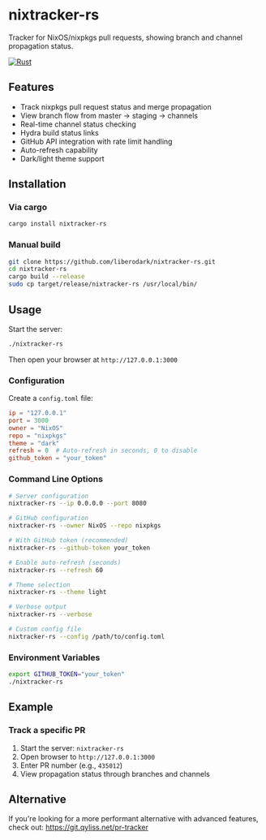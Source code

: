 # nixtracker-rs

Tracker for NixOS/nixpkgs pull requests, showing branch and channel propagation status.

[![Rust](https://github.com/liberodark/nixtracker-rs/actions/workflows/rust.yml/badge.svg)](https://github.com/liberodark/nixtracker-rs/actions/workflows/rust.yml)

## Features

- Track nixpkgs pull request status and merge propagation
- View branch flow from master → staging → channels
- Real-time channel status checking
- Hydra build status links
- GitHub API integration with rate limit handling
- Auto-refresh capability
- Dark/light theme support

## Installation

### Via cargo
```bash
cargo install nixtracker-rs
```

### Manual build
```bash
git clone https://github.com/liberodark/nixtracker-rs.git
cd nixtracker-rs
cargo build --release
sudo cp target/release/nixtracker-rs /usr/local/bin/
```

## Usage

Start the server:
```bash
./nixtracker-rs
```

Then open your browser at `http://127.0.0.1:3000`

### Configuration

Create a `config.toml` file:
```toml
ip = "127.0.0.1"
port = 3000
owner = "NixOS"
repo = "nixpkgs"
theme = "dark"
refresh = 0  # Auto-refresh in seconds, 0 to disable
github_token = "your_token"
```

### Command Line Options

```bash
# Server configuration
nixtracker-rs --ip 0.0.0.0 --port 8080

# GitHub configuration
nixtracker-rs --owner NixOS --repo nixpkgs

# With GitHub token (recommended)
nixtracker-rs --github-token your_token

# Enable auto-refresh (seconds)
nixtracker-rs --refresh 60

# Theme selection
nixtracker-rs --theme light

# Verbose output
nixtracker-rs --verbose

# Custom config file
nixtracker-rs --config /path/to/config.toml
```

### Environment Variables

```bash
export GITHUB_TOKEN="your_token"
./nixtracker-rs
```

## Example

### Track a specific PR
1. Start the server: `nixtracker-rs`
2. Open browser to `http://127.0.0.1:3000`
3. Enter PR number (e.g., `435012`)
4. View propagation status through branches and channels

## Alternative
If you're looking for a more performant alternative with advanced features, check out:
https://git.qyliss.net/pr-tracker
